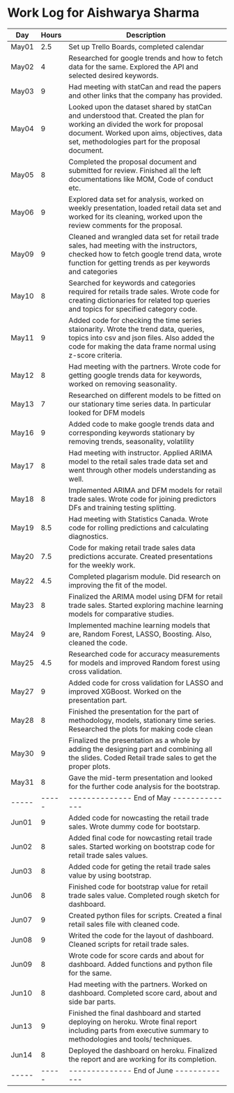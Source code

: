# Work Log for Aishwarya Sharma

| Day   | Hours | Description                              |
|-------|-------|------------------------------------------|
| May01 | 2.5   | Set up Trello Boards, completed calendar |
| May02 | 4     | Researched for google trends and how to fetch data for the same. Explored the API and selected desired keywords.|
| May03 | 9     | Had meeting with statCan and read the papers and other links that the company has provided.|
| May04 | 9     | Looked upon the dataset shared by statCan and understood that. Created the plan for working an divided the work for                     proposal document. Worked upon aims, objectives, data set, methodologies part for the proposal document.|
| May05 | 8     | Completed the proposal document and submitted for review. Finished all the left documentations like MOM, Code of conduct etc.|
| May06 | 9     | Explored data set for analysis, worked on weekly presentation, loaded retail data set and worked for its cleaning, worked upon the review comments for the proposal.  |
| May09 | 9     | Cleaned and wrangled data set for retail trade sales, had meeting with the instructors, checked how to fetch google trend data, wrote function for getting trends as per keywords and categories |
| May10 | 8     | Searched for keywords and categories required for retails trade sales. Wrote code for creating dictionaries for related top queries and topics for specified category code.|
| May11 | 9     |Added code for checking the time series staionarity. Wrote the trend data, queries, topics into csv and json files. Also added the code for making the data frame normal using z-score criteria.|
| May12 | 8     | Had meeting with the partners. Wrote code for getting google trends data for keywords, worked on removing seasonality. |
| May13 | 7     | Researched on different models to be fitted on our stationary time series data. In particular looked for DFM models|
| May16 | 9     | Added code to make google trends data and corresponding keywords stationary by removing trends, seasonality, volatility |
| May17 | 8     | Had meeting with instructor. Applied ARIMA model to the retail sales trade data set and went through other models understanding as well. |
| May18 | 8     | Implemented ARIMA and DFM models for retail trade sales. Wrote code for joining predictors DFs and training testing splitting.|
| May19 | 8.5  | Had meeting with Statistics Canada. Wrote code for rolling predictions and calculating diagnostics. |
| May20 | 7.5 | Code for making retail trade sales data predictions accurate. Created presentations for the weekly work.|
| May22 | 4.5  | Completed plagarism module. Did research on improving the fit of the model.|
| May23 | 8  |Finalized the ARIMA model using DFM for retail trade sales. Started exploring machine learning models for comparative studies.|
| May24 | 9 | Implemented machine learning models that are, Random Forest, LASSO, Boosting. Also, cleaned the code.|
| May25 | 4.5  | Researched code for accuracy measurements for models and improved Random forest using cross validation.|
| May27 | 9  | Added code for cross validation for LASSO and improved XGBoost. Worked on the presentation part.|
| May28 | 8  | Finished the presentation for the part of methodology, models, stationary time series. Researched the plots for making code clean|
| May30 | 9  | Finalized the presentation as a whole by adding the designing part and combining all the slides. Coded Retail trade sales to get the proper plots.|
| May31 | 8  | Gave the mid-term presentation and looked for the further code analysis for the bootstrap.|
| ----- | ----- | -------------- End of May -------------- |
| Jun01 | 9    | Added code for nowcasting the retail trade sales. Wrote dummy code for bootstarp.|
| Jun02 | 8     | Added final code for nowcasting retail trade sales. Started working on bootstrap code for retail trade sales values.|
| Jun03 | 8     | Added code for geting the retail trade sales value by using bootstrap. |
| Jun06 | 8     | Finished code for bootstrap value for retail trade sales value. Completed rough sketch for dashboard.|
| Jun07 | 9     | Created python files for scripts. Created a final retail sales file with cleaned code. |
| Jun08 | 9     | Writed the code for the layout of dashboard. Cleaned scripts for retail trade sales.  |
| Jun09 | 8    |Wrote code for score cards and about for dashboard. Added functions and python file for the same. |
| Jun10 | 8     |Had meeting with the partners. Worked on dashboard. Completed score card, about and side bar parts. |
| Jun13 | 9     |Finished the final dashboard and started deploying on heroku. Wrote final report including parts from executive summary to methodologies and tools/ techniques. |
| Jun14 | 8     |Deployed the dashboard on heroku. Finalized the report and are working for its completion. |
| ----- | ----- | -------------- End of June ------------- |


